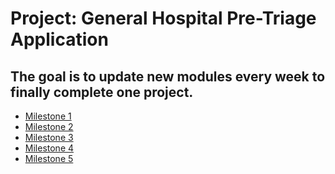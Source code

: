  # Project: General Hospital Pre-Triage Application
 
 ## The goal is to update new modules every week to finally complete one project.
- [Milestone 1](https://github.com/jjaykim/OOP-Language_CPP/tree/main/Milestone/MS1)
- [Milestone 2](https://github.com/jjaykim/OOP-Language_CPP/tree/main/Milestone/MS2)
- [Milestone 3](https://github.com/jjaykim/OOP-Language_CPP/tree/main/Milestone/MS3)
- [Milestone 4](https://github.com/jjaykim/OOP244-Language-CPP/tree/main/Milestone/MS4)
- [Milestone 5]()
